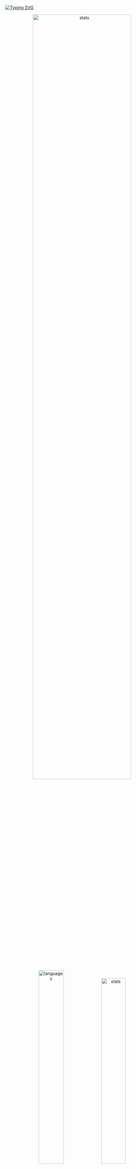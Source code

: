 <a href="https://git.io/typing-svg"><img src="https://readme-typing-svg.demolab.com?font=Fira+Code&size=50&duration=3000&color=9745F5&center=true&multiline=true&repeat=false&random=false&width=1000&height=150&lines=Hi!+I'm+Vanya;Python+Fullstack+Developer" alt="Typing SVG" /></a>
<div align="center">
  <img src="http://github-readme-streak-stats.herokuapp.com?user=schr1k&theme=midnight-purple&hide_border=true&border_radius=0&date_format=j%20M%5B%20Y%5D&card_width=500&dates=9745F5&background=020202&border=9745F5&stroke=9745F5&ring=9745F5&fire=9745F5&currStreakNum=9745F5&sideNums=9745F5&currStreakLabel=9745F5&sideLabels=9745F5&excludeDaysLabel=9745F5" alt="stats" width=80%/>
</div>
<div align="center">
  <img src="https://github-readme-stats.vercel.app/api/top-langs/?username=schr1k&hide_border=true&bg_color=020202&text_color=9745F5&title_color=9745F5&layout=compact" alt="languages" width=40.25%>
  <img src="https://github-readme-stats.vercel.app/api?username=schr1k&show_icons=true&hide_border=true&bg_color=020202&text_color=9745F5&title_color=9745F5&icon_color=9745F5&hide_rank=true&hide=contribs,issues" alt="stats" width=39.4%/>
</div>
<div align="center">
  <h1>Skills:</h1>
  <img src="https://skillicons.dev/icons?i=py,postgres,html,css,js,ts,react,next,git,linux" alt="skills" width=80%>
</div>

---
<!--START_SECTION:waka-->
**🐱 My GitHub Data** 

> 📦 85.0 kB Used in GitHub's Storage 
 > 
> 🏆 792 Contributions in the Year 2023
 > 
> 💼 Opted to Hire
 > 
> 📜 9 Public Repositories 
 > 
> 🔑 15 Private Repositories 
 > 
📊 **This Week I Spent My Time On** 

```text
🕑︎ Time Zone: Europe/Moscow

💬 Programming Languages: 
Python                   14 hrs 50 mins      ██████████████░░░░░░░░░░░   57.43 % 
Markdown                 4 hrs 6 mins        ████░░░░░░░░░░░░░░░░░░░░░   15.91 % 
HTML                     2 hrs 10 mins       ██░░░░░░░░░░░░░░░░░░░░░░░   08.44 % 
Other                    1 hr 12 mins        █░░░░░░░░░░░░░░░░░░░░░░░░   04.66 % 
Log                      40 mins             █░░░░░░░░░░░░░░░░░░░░░░░░   02.64 % 

🔥 Editors: 
PyCharm                  16 hrs 41 mins      ████████████████░░░░░░░░░   64.59 % 
Obsidian                 4 hrs 56 mins       █████░░░░░░░░░░░░░░░░░░░░   19.14 % 
WebStorm                 3 hrs 6 mins        ███░░░░░░░░░░░░░░░░░░░░░░   12.06 % 
Vim                      1 hr 5 mins         █░░░░░░░░░░░░░░░░░░░░░░░░   04.21 % 

💻 Operating System: 
Windows                  24 hrs 44 mins      ████████████████████████░   95.79 % 
Linux                    1 hr 5 mins         █░░░░░░░░░░░░░░░░░░░░░░░░   04.21 % 
```

**I Mostly Code in Python** 

```text
Python                   20 repos            █████████████████░░░░░░░░   68.97 % 
HTML                     3 repos             ███░░░░░░░░░░░░░░░░░░░░░░   10.34 % 
TypeScript               3 repos             ███░░░░░░░░░░░░░░░░░░░░░░   10.34 % 
JavaScript               2 repos             ██░░░░░░░░░░░░░░░░░░░░░░░   06.90 % 
Lasso                    1 repo              █░░░░░░░░░░░░░░░░░░░░░░░░   03.45 % 
```




 Last Updated on 22/11/2023 09:38:26 UTC
<!--END_SECTION:waka-->
